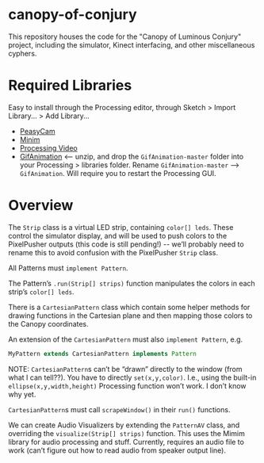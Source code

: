 ﻿# canopy-of-conjury
This repository houses the code for the "Canopy of Luminous Conjury" project, including the simulator, Kinect interfacing, and other miscellaneous cyphers.

# Required Libraries
Easy to install through the Processing editor, through Sketch > Import Library... > Add Library...
- [PeasyCam](http://mrfeinberg.com/peasycam/)
- [Minim](http://code.compartmental.net/tools/minim/)
- [Processing Video](https://processing.org:8443/reference/libraries/video/index.html)
- [GifAnimation](https://github.com/01010101/GifAnimation) <-- unzip, and drop the `GifAnimation-master` folder into your Processing > libraries folder. Rename `GifAnimation-master` --> `GifAnimation`. Will require you to restart the Processing GUI.

# Overview
The `Strip` class is a virtual LED strip, containing `color[] leds`. These control the simulator display, and will be used to push colors to the PixelPusher outputs (this code is still pending!) -- we’ll probably need to rename this to avoid confusion with the PixelPusher `Strip` class.

All Patterns must `implement Pattern`.

The Pattern’s `.run(Strip[] strips)` function manipulates the colors in each strip’s `color[] leds`.

There is a `CartesianPattern` class which contain some helper methods for drawing functions in the Cartesian plane and then mapping those colors to the Canopy coordinates.

An extension of the `CartesianPattern` must also `implement Pattern`, e.g.

```java
MyPattern extends CartesianPattern implements Pattern
```

NOTE: `CartesianPattern`s can’t be “drawn” directly to the window (from what I can tell??). You have to directly `set(x,y,color)`. I.e., using the built-in `ellipse(x,y,width,height)` Processing function won’t work. I don’t know why yet.

`CartesianPattern`s must call `scrapeWindow()` in their `run()` functions.


We can create Audio Visualizers by extending the `PatternAV` class, and overriding the `visualize(Strip[] strips)` function. This uses the Mimim library for audio processing and stuff. Currently, requires an audio file to work (can’t figure out how to read audio from speaker output line).

